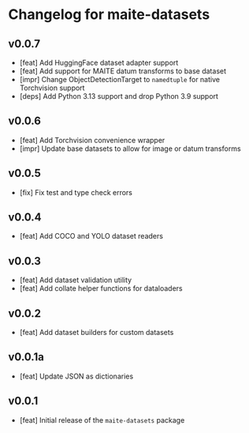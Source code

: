 # Changelog for maite-datasets

## v0.0.7

- [feat] Add HuggingFace dataset adapter support
- [feat] Add support for MAITE datum transforms to base dataset
- [impr] Change ObjectDetectionTarget to `namedtuple` for native Torchvision support
- [deps] Add Python 3.13 support and drop Python 3.9 support

## v0.0.6

- [feat] Add Torchvision convenience wrapper
- [impr] Update base datasets to allow for image or datum transforms

## v0.0.5

- [fix] Fix test and type check errors

## v0.0.4

- [feat] Add COCO and YOLO dataset readers

## v0.0.3

- [feat] Add dataset validation utility
- [feat] Add collate helper functions for dataloaders

## v0.0.2

- [feat] Add dataset builders for custom datasets

## v0.0.1a

- [feat] Update JSON as dictionaries

## v0.0.1

- [feat] Initial release of the `maite-datasets` package
